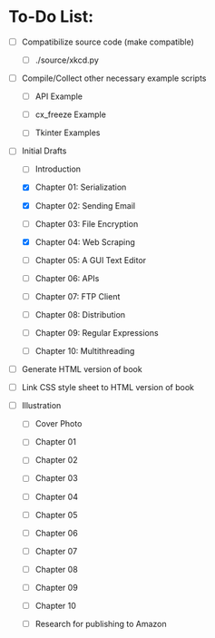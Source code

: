 # To-Do List:

- [ ] Compatibilize source code (make compatible)
  - [ ] ./source/xkcd.py


- [ ] Compile/Collect other necessary example
  scripts
  - [ ] API Example
  - [ ] cx\_freeze Example
  - [ ] Tkinter Examples


- [ ] Initial Drafts
  - [ ] Introduction
  - [x] Chapter 01: Serialization
  - [x] Chapter 02: Sending Email
  - [ ] Chapter 03: File Encryption
  - [x] Chapter 04: Web Scraping
  - [ ] Chapter 05: A GUI Text Editor
  - [ ] Chapter 06: APIs
  - [ ] Chapter 07: FTP Client
  - [ ] Chapter 08: Distribution
  - [ ] Chapter 09: Regular Expressions
  - [ ] Chapter 10: Multithreading


- [ ] Generate HTML version of book


- [ ] Link CSS style sheet to HTML version of book


- [ ] Illustration
  - [ ] Cover Photo
  - [ ] Chapter 01
  - [ ] Chapter 02
  - [ ] Chapter 03
  - [ ] Chapter 04
  - [ ] Chapter 05
  - [ ] Chapter 06
  - [ ] Chapter 07
  - [ ] Chapter 08
  - [ ] Chapter 09
  - [ ] Chapter 10


  - [ ] Research for publishing to Amazon 
